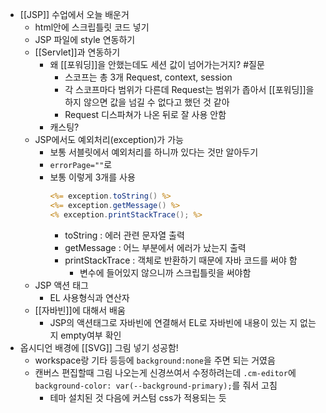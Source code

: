 - [[JSP]] 수업에서 오늘 배운거
	- html안에 스크립틀릿 코드 넣기
	- JSP 파일에 style 연동하기
	- [[Servlet]]과 연동하기
		- 왜 [[포워딩]]을 안했는데도 세션 값이 넘어가는거지? #질문
			- 스코프는 총 3개 Request, context, session 
			- 각 스코프마다 범위가 다른데 Request는 범위가 좁아서 [[포워딩]]을 하지 않으면 값을 넘길 수 없다고 했던 것 같아
			- Request 디스파쳐가 나온 뒤로 잘 사용 안함
		- 캐스팅?
	- JSP에서도 예외처리(exception)가 가능 
		- 보통 서블릿에서 예외처리를 하니까 있다는 것만 알아두기
		-  `errorPage=""`로 
		- 보통 이렇게 3개를 사용
			```jsp
			<%= exception.toString() %> 
			<%= exception.getMessage() %>
			<% exception.printStackTrace(); %>
			```
			- toString : 에러 관련 문자열 출력
			- getMessage : 어느 부분에서 에러가 났는지 출력
			- printStackTrace : 객체로 반환하기 때문에 자바 코드를 써야 함
				- 변수에 들어있지 않으니까 스크립틀릿을 써야함
	- JSP 액션 태그
		- EL 사용형식과 연산자
	- [[자바빈]]에 대해서 배움
		- JSP의 액션태그로 자바빈에 연결해서 EL로 자바빈에 내용이 있는 지 없는지 empty여부 확인
- 옵시디언 배경에 [[SVG]] 그림 넣기 성공함!
	- workspace랑 기타 등등에 `background:none`을 주면 되는 거였음
	- 캔버스 편집할때 그림 나오는게 신경쓰여서 수정하려는데 `.cm-editor`에 `background-color: var(--background-primary);`를 줘서 고침
		- 테마 설치된 것 다음에 커스텀 css가 적용되는 듯